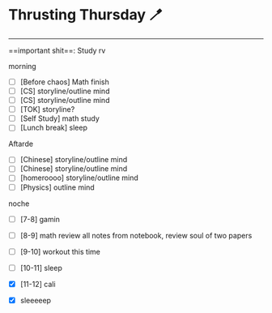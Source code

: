 # Thrusting Thursday 🪥
---
==important shit==: Study rv


morning
- [ ] [Before chaos] Math finish
- [ ] [CS] storyline/outline mind
- [ ] [CS] storyline/outline mind
- [ ] [TOK] storyline?
- [ ] [Self Study] math study
- [ ] [Lunch break] sleep

Aftarde
- [ ] [Chinese] storyline/outline mind
- [ ] [Chinese] storyline/outline mind
- [ ] [homeroooo] storyline/outline mind
- [ ] [Physics] outline mind

noche
- [ ] [7-8] gamin
- [ ] [8-9] math review all notes from notebook, review soul of two papers
- [ ] [9-10] workout this time
- [ ] [10-11] sleep
- [x] [11-12] cali
- [x] sleeeeep


